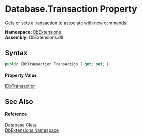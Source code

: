 Database.Transaction Property
=============================
Gets or sets a transaction to associate with new commands.
  
**Namespace:** [DbExtensions][1]  
**Assembly:** DbExtensions.dll

Syntax
------

```csharp
public IDbTransaction Transaction { get; set; }
```

#### Property Value
[IDbTransaction][2]

See Also
--------

#### Reference
[Database Class][3]  
[DbExtensions Namespace][1]  

[1]: ../README.md
[2]: https://learn.microsoft.com/dotnet/api/system.data.idbtransaction
[3]: README.md